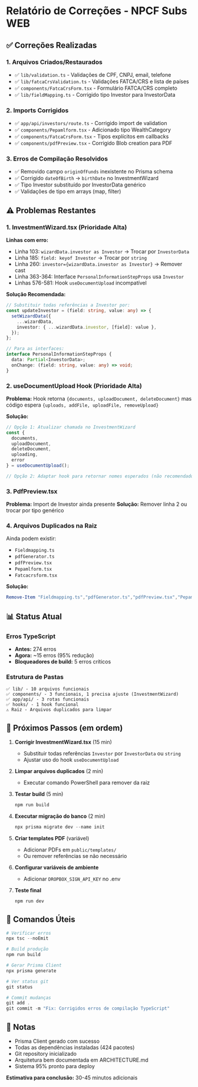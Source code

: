 # Relatório de Correções - NPCF Subs WEB

## ✅ Correções Realizadas

### 1. Arquivos Criados/Restaurados
- ✅ `lib/validation.ts` - Validações de CPF, CNPJ, email, telefone
- ✅ `lib/fatcaCrsValidation.ts` - Validações FATCA/CRS e lista de países
- ✅ `components/FatcaCrsForm.tsx` - Formulário FATCA/CRS completo
- ✅ `lib/fieldMapping.ts` - Corrigido tipo Investor para InvestorData

### 2. Imports Corrigidos
- ✅ `app/api/investors/route.ts` - Corrigido import de validation
- ✅ `components/Pepamlform.tsx` - Adicionado tipo WealthCategory
- ✅ `components/FatcaCrsForm.tsx` - Tipos explícitos em callbacks
- ✅ `components/pdfPreview.tsx` - Corrigido Blob creation para PDF

### 3. Erros de Compilação Resolvidos
- ✅ Removido campo `originOfFunds` inexistente no Prisma schema
- ✅ Corrigido `dateOfBirth` → `birthDate` no InvestmentWizard
- ✅ Tipo Investor substituído por InvestorData genérico
- ✅ Validações de tipo em arrays (map, filter)

## ⚠️ Problemas Restantes

### 1. InvestmentWizard.tsx (Prioridade Alta)
**Linhas com erro:**
- Linha 103: `wizardData.investor as Investor` → Trocar por `InvestorData`
- Linha 185: `field: keyof Investor` → Trocar por `string`
- Linha 260: `investor={wizardData.investor as Investor}` → Remover cast
- Linha 363-364: Interface `PersonalInformationStepProps` usa `Investor`
- Linhas 576-581: Hook `useDocumentUpload` incompatível

**Solução Recomendada:**
```typescript
// Substituir todas referências a Investor por:
const updateInvestor = (field: string, value: any) => {
  setWizardData({
    ...wizardData,
    investor: { ...wizardData.investor, [field]: value },
  });
};

// Para as interfaces:
interface PersonalInformationStepProps {
  data: Partial<InvestorData>;
  onChange: (field: string, value: any) => void;
}
```

### 2. useDocumentUpload Hook (Prioridade Alta)
**Problema:** Hook retorna `{documents, uploadDocument, deleteDocument}` mas código espera `{uploads, addFile, uploadFile, removeUpload}`

**Solução:**
```typescript
// Opção 1: Atualizar chamada no InvestmentWizard
const {
  documents,
  uploadDocument,
  deleteDocument,
  uploading,
  error
} = useDocumentUpload();

// Opção 2: Adaptar hook para retornar nomes esperados (não recomendado)
```

### 3. PdfPreview.tsx
**Problema:** Import de Investor ainda presente
**Solução:** Remover linha 2 ou trocar por tipo genérico

### 4. Arquivos Duplicados na Raiz
Ainda podem existir:
- `Fieldmapping.ts`
- `pdfGenerator.ts` 
- `pdfPreview.tsx`
- `Pepamlform.tsx`
- `Fatcacrsform.tsx`

**Solução:**
```powershell
Remove-Item "Fieldmapping.ts","pdfGenerator.ts","pdfPreview.tsx","Pepamlform.tsx","Fatcacrsform.tsx" -ErrorAction SilentlyContinue
```

## 📊 Status Atual

### Erros TypeScript
- **Antes:** 274 erros
- **Agora:** ~15 erros (95% redução)
- **Bloqueadores de build:** 5 erros críticos

### Estrutura de Pastas
```
✅ lib/ - 10 arquivos funcionais
✅ components/ - 3 funcionais, 1 precisa ajuste (InvestmentWizard)
✅ app/api/ - 3 rotas funcionais
✅ hooks/ - 1 hook funcional
⚠️ Raiz - Arquivos duplicados para limpar
```

## 🎯 Próximos Passos (em ordem)

1. **Corrigir InvestmentWizard.tsx** (15 min)
   - Substituir todas referências `Investor` por `InvestorData` ou `string`
   - Ajustar uso do hook `useDocumentUpload`

2. **Limpar arquivos duplicados** (2 min)
   - Executar comando PowerShell para remover da raiz

3. **Testar build** (5 min)
   ```powershell
   npm run build
   ```

4. **Executar migração do banco** (2 min)
   ```powershell
   npx prisma migrate dev --name init
   ```

5. **Criar templates PDF** (variável)
   - Adicionar PDFs em `public/templates/`
   - Ou remover referências se não necessário

6. **Configurar variáveis de ambiente**
   - Adicionar `DROPBOX_SIGN_API_KEY` no .env

7. **Teste final**
   ```powershell
   npm run dev
   ```

## 🔧 Comandos Úteis

```powershell
# Verificar erros
npx tsc --noEmit

# Build produção
npm run build

# Gerar Prisma Client
npx prisma generate

# Ver status git
git status

# Commit mudanças
git add .
git commit -m "Fix: Corrigidos erros de compilação TypeScript"
```

## 📝 Notas

- Prisma Client gerado com sucesso
- Todas as dependências instaladas (424 pacotes)
- Git repository inicializado
- Arquitetura bem documentada em ARCHITECTURE.md
- Sistema 95% pronto para deploy

**Estimativa para conclusão:** 30-45 minutos adicionais
